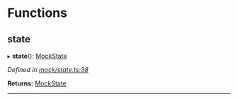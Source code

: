 

# Functions

<a id="state"></a>

##  state

▸ **state**(): [MockState](_mock_types_d_.md#mockstate)

*Defined in [mock/state.ts:38](https://github.com/polkadot-js/api/blob/dc88797/packages/api-provider/src/mock/state.ts#L38)*

**Returns:** [MockState](_mock_types_d_.md#mockstate)

___

